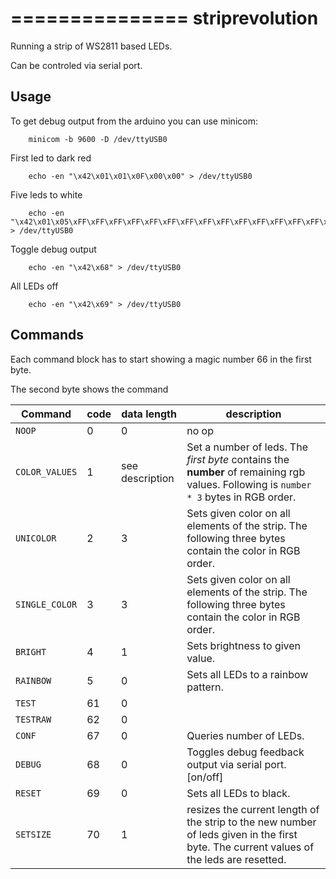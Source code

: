 ===============
striprevolution
===============

Running a strip of WS2811 based LEDs.

Can be controled via serial port. 

Usage
-----

To get debug output from the arduino you can use minicom:
		
		minicom -b 9600 -D /dev/ttyUSB0

First led to dark red

		echo -en "\x42\x01\x01\x0F\x00\x00" > /dev/ttyUSB0

Five leds to white

		echo -en "\x42\x01\x05\xFF\xFF\xFF\xFF\xFF\xFF\xFF\xFF\xFF\xFF\xFF\xFF\xFF\xFF\xFF" > /dev/ttyUSB0

Toggle debug output
		
		echo -en "\x42\x68" > /dev/ttyUSB0

All LEDs off
		
		echo -en "\x42\x69" > /dev/ttyUSB0


Commands
--------

Each command block has to start showing a magic number 66 in the first byte.

The second byte shows the command

Command           | code |    data length    |        description
------------------|------|-------------------|-------------------------------
 `NOOP`           |    0 |                 0 | no op
 `COLOR_VALUES`   |    1 |   see description | Set a number of leds. The *first byte* contains the **number** of remaining rgb values. Following is `number * 3` bytes in RGB order.
 `UNICOLOR`       |    2 |                 3 | Sets given color on all elements of the strip. The following three bytes contain the color in RGB order.
 `SINGLE_COLOR`   |    3 |                 3 | Sets given color on all elements of the strip. The following three bytes contain the color in RGB order.
 `BRIGHT`         |    4 |                 1 | Sets brightness to given value.
 `RAINBOW`        |    5 |                 0 | Sets all LEDs to a rainbow pattern.
 `TEST`           |   61 |                 0 | 
 `TESTRAW`        |   62 |                 0 | 
 `CONF`           |   67 |                 0 | Queries number of LEDs.
 `DEBUG`          |   68 |                 0 | Toggles debug feedback output via serial port. [on/off]
 `RESET`          |   69 |                 0 | Sets all LEDs to black.
 `SETSIZE`        |   70 |                 1 | resizes the current length of the strip to the new number of leds given in the first byte. The current values of the leds are resetted. 
